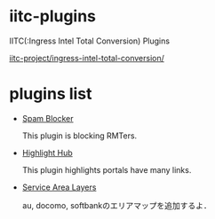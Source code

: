 # iitc-plugins

IITC(:Ingress Intel Total Conversion) Plugins

[iitc-project/ingress-intel-total-conversion/](https://github.com/iitc-project/ingress-intel-total-conversion)

# plugins list

- [Spam Blocker](https://raw.githubusercontent.com/lm9/iitc-plugins/master/src/spamblocker.js)

	This plugin is blocking RMTers.

- [Highlight Hub](https://raw.githubusercontent.com/lm9/iitc-plugins/master/src/highlightHubPortals.js)

	This plugin highlights portals have many links.

- [Service Area Layers](https://raw.githubusercontent.com/lm9/iitc-plugins/master/src/service_area_layers.user.js)

	au, docomo, softbankのエリアマップを追加するよ．
